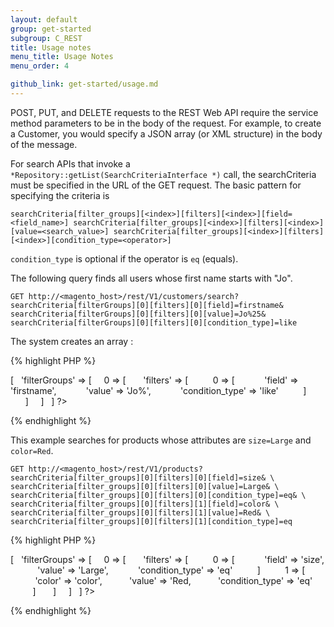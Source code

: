 ```yaml
---
layout: default
group: get-started
subgroup: C_REST
title: Usage notes
menu_title: Usage Notes
menu_order: 4

github_link: get-started/usage.md
---
```


POST, PUT, and DELETE requests to the REST Web API require the service method parameters to be in the body of the request. For example, to create a Customer, you would specify a JSON array (or XML structure) in the body of the message.

For search APIs that invoke a `*Repository::getList(SearchCriteriaInterface *)` call, the searchCriteria must be specified in the URL of the GET request. The basic pattern for specifying the criteria is 

`searchCriteria[filter_groups][<index>][filters][<index>][field=<field_name>]
searchCriteria[filter_groups][<index>][filters][<index>][value=<search_value>]
searchCriteria[filter_groups][<index>][filters][<index>][condition_type=<operator>]`

`condition_type` is optional if the operator is `eq` (equals).

The following query finds all users whose first name starts with "Jo".

`GET http://<magento_host>/rest/V1/customers/search?
searchCriteria[filterGroups][0][filters][0][field]=firstname&
searchCriteria[filterGroups][0][filters][0][value]=Jo%25&
searchCriteria[filterGroups][0][filters][0][condition_type]=like`

The system creates an array :

{% highlight PHP %}
<?php
searchCriteria => [
  'filterGroups' => [
    0 => [
      'filters' => [
         0 => [
           'field' => 'firstname',
           'value' => 'Jo%',
           'condition_type' => 'like'
         ]
      ]
    ]
  ] ?>
{% endhighlight %}

This example searches for products whose attributes are `size=Large` and `color=Red`.

`GET http://<magento_host>/rest/V1/products?
searchCriteria[filter_groups][0][filters][0][field]=size& \
searchCriteria[filter_groups][0][filters][0][value]=Large& \
searchCriteria[filter_groups][0][filters][0][condition_type]=eq& \
searchCriteria[filter_groups][0][filters][1][field]=color& \
searchCriteria[filter_groups][0][filters][1][value]=Red& \
searchCriteria[filter_groups][0][filters][1][condition_type]=eq`

{% highlight PHP %}
<?php
searchCriteria => [
  'filterGroups' => [
    0 => [
      'filters' => [
         0 => [
           'field' => 'size',
           'value' => 'Large',
           'condition_type' => 'eq'
         ]
         1 => [
           'color' => 'color',
           'value' => 'Red,
           'condition_type' => 'eq'
         ]
      ]
    ]
  ] ?>
{% endhighlight %}